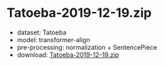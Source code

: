 # Tatoeba-2019-12-19.zip

* dataset: Tatoeba
* model: transformer-align
* pre-processing: normalization + SentencePiece
* download: [Tatoeba-2019-12-19.zip](https://object.pouta.csc.fi/OPUS-MT-models/iba-en/Tatoeba-2019-12-19.zip)
